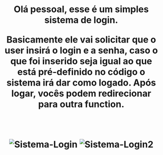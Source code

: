 <h1 align="center" Sistema de Login em C </h1>


Olá pessoal, esse é um simples sistema de login.


Basicamente ele vai solicitar que o user insirá o login e a senha, caso o que foi inserido seja igual ao que está pré-definido no código o sistema irá dar como logado. 
Após logar, vocês podem redirecionar para outra function.


<div style="display: inline_block"><br>
  <p align="center">
  <img align="center" alt="Sistema-Login" src="https://cdn.discordapp.com/attachments/915351126361137184/915351132879077406/unknown.png">
    
  <img align="center" alt="Sistema-Login2" src="https://cdn.discordapp.com/attachments/915351126361137184/915351339347869736/unknown.png">

  </p>  
</div>
